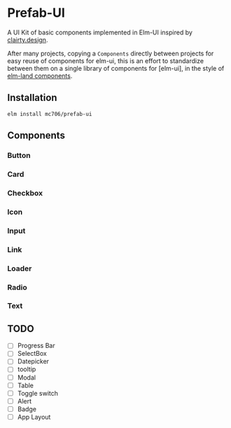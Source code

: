 # Prefab-UI

A UI Kit of basic components implemented in Elm-UI inspired by [clairty.design](https://clarity.design/).

After many projects, copying a `Components` directly between projects for easy reuse of components for elm-ui, 
this is an effort to standardize between them on a single library of components for [elm-ui], in the style of [elm-land components]().


## Installation

``` 
elm install mc706/prefab-ui
```

## Components

### Button

### Card

### Checkbox

### Icon

### Input

### Link

### Loader

### Radio

### Text

## TODO
- [ ] Progress Bar
- [ ] SelectBox
- [ ] Datepicker
- [ ] tooltip
- [ ] Modal
- [ ] Table
- [ ] Toggle switch
- [ ] Alert
- [ ] Badge
- [ ] App Layout

